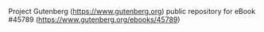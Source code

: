 Project Gutenberg (https://www.gutenberg.org) public repository for eBook #45789 (https://www.gutenberg.org/ebooks/45789)
